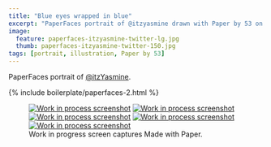 ```yaml
---
title: "Blue eyes wrapped in blue"
excerpt: "PaperFaces portrait of @itzyasmine drawn with Paper by 53 on an iPad."
image: 
  feature: paperfaces-itzyasmine-twitter-lg.jpg
  thumb: paperfaces-itzyasmine-twitter-150.jpg
tags: [portrait, illustration, Paper by 53]
---
```


PaperFaces portrait of [@itzYasmine](http://twitter.com/itzYasmine).

{% include boilerplate/paperfaces-2.html %}

<figure class="third">
	<a href="{{ site.url }}/assets/images/paperfaces-itzyasmine-process-1-lg.jpg"><img src="{{ site.url }}/assets/images/paperfaces-itzyasmine-process-1-600.jpg" alt="Work in process screenshot"></a>
	<a href="{{ site.url }}/assets/images/paperfaces-itzyasmine-process-2-lg.jpg"><img src="{{ site.url }}/assets/images/paperfaces-itzyasmine-process-2-600.jpg" alt="Work in process screenshot"></a>
	<a href="{{ site.url }}/assets/images/paperfaces-itzyasmine-process-3-lg.jpg"><img src="{{ site.url }}/assets/images/paperfaces-itzyasmine-process-3-600.jpg" alt="Work in process screenshot"></a>
	<a href="{{ site.url }}/assets/images/paperfaces-itzyasmine-process-4-lg.jpg"><img src="{{ site.url }}/assets/images/paperfaces-itzyasmine-process-4-600.jpg" alt="Work in process screenshot"></a>
	<a href="{{ site.url }}/assets/images/paperfaces-itzyasmine-process-5-lg.jpg"><img src="{{ site.url }}/assets/images/paperfaces-itzyasmine-process-5-600.jpg" alt="Work in process screenshot"></a>
	<figcaption>Work in progress screen captures Made with Paper.</figcaption>
</figure>